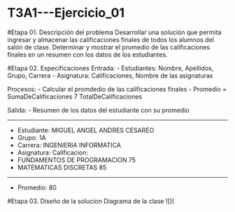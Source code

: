 # T3A1---Ejercicio_01

#Etapa 01. Descripción del problema
Desarrollar una solución que permita ingresar y almacenar las calificaciones finales de todos los alumnos del salón de clase.
Determinar y mostrar el promedio de las calificaciones finales en un resumen con los datos de los estudiantes.

#Etapa 02. Especificaciones
Entrada:
      - Estudiantes: Nombre, Apellidos, Grupo, Carrera
      - Asignatura: Calificaciones, Nombre de las asignaturas
      
Procesos:
      - Calcular el promdedio de las calificaciones finales
      - Promedio = SumaDeCalificaciones 7 TotalDeCalificaciones
      
Salida:
      - Resumen de los datos del estudiante con su promedio
      
-------------------------------------------------------------------
   - Estudiante: MIGUEL ANGEL ANDRES CESAREO
   - Grupo: 1A
   - Carrera: INGENIERIA INFORMATICA
   - Asignatura:                        Calificacion:
   - FUNDAMENTOS DE PROGRAMACION             75
   - MATEMATICAS DISCRETAS                   85
-------------------------------------------------------------------
   - Promedio:                               80
   
#Etapa 03. Diseño de la solucion
  Diagrama de la clase
  ![](
